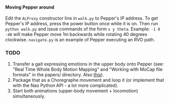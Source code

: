 #### Moving Pepper around

Edit the `ALProxy` constructor line in `walk.py` to Pepper's IP address. To get Pepper's IP address, press the power button once while it is on. Then run `python walk.py` and issue commands of the form `x y theta`. Example: `-1 0 -40` will make Pepper move 1m backwards while rotating 40 degrees clockwise. `navigate.py` is an example of Pepper executing an RVO path.

### TODO

1. Transfer a gait expressing emotions in the upper body onto Pepper (see: "Real Time Whole Body Motion Mapping" and "Working with MoCap file formats" in the papers/ directory. Also [this](https://research.cs.wisc.edu/graphics/Courses/cs-838-1999/Jeff/ASF-AMC.html)).
2. Package that as a Choregraphe movement and loop it (or implement that with the Nao Python API - a lot more complicated).
3. Start both animations (upper-body movement + locomotion) simultaneously.